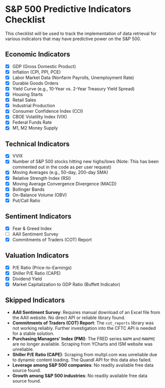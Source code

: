 # S&P 500 Predictive Indicators Checklist

This checklist will be used to track the implementation of data retrieval for various indicators that may have predictive power on the S&P 500.

## Economic Indicators


- [x] GDP (Gross Domestic Product)
- [x] Inflation (CPI, PPI, PCE)
- [x] Labor Market Data (Nonfarm Payrolls, Unemployment Rate)
- [x] Durable Goods Orders
- [x] Yield Curve (e.g., 10-Year vs. 2-Year Treasury Yield Spread)
- [x] Housing Starts
- [x] Retail Sales
- [x] Industrial Production
- [x] Consumer Confidence Index (CCI)
- [x] CBOE Volatility Index (VIX)
- [x] Federal Funds Rate
- [x] M1, M2 Money Supply

## Technical Indicators

- [x] VVIX
- [x] Number of S&P 500 stocks hitting new highs/lows (Note: This has been commented out in the code as per user request)
- [x] Moving Averages (e.g., 50-day, 200-day SMA)
- [x] Relative Strength Index (RSI)
- [x] Moving Average Convergence Divergence (MACD)
- [x] Bollinger Bands
- [x] On-Balance Volume (OBV)
- [x] Put/Call Ratio

## Sentiment Indicators

- [x] Fear & Greed Index
- [ ] AAII Sentiment Survey
- [x] Commitments of Traders (COT) Report

## Valuation Indicators

- [x] P/E Ratio (Price-to-Earnings)
- [x] Shiller P/E Ratio (CAPE)
- [x] Dividend Yield
- [x] Market Capitalization to GDP Ratio (Buffett Indicator)

## Skipped Indicators

- **AAII Sentiment Survey**: Requires manual download of an Excel file from the AAII website. No direct API or reliable library found.
- **Commitments of Traders (COT) Report**: The `cot_reports` library was not working reliably. Further investigation into the CFTC API is needed for a stable solution.
- **Purchasing Managers' Index (PMI)**: The FRED series `NAPM` and `MANPMI` are no longer available. Scraping from YCharts and ISM website was unreliable.
- **Shiller P/E Ratio (CAPE)**: Scraping from multpl.com was unreliable due to dynamic content loading. The Quandl API for this data also failed.
- **Leverage among S&P 500 companies**: No readily available free data source found.
- **Growth among S&P 500 industries**: No readily available free data source found.